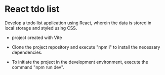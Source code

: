 
# React tdo list

 Develop a todo list application using React, wherein the data is stored in local storage and styled using CSS.

- project created with Vite

- Clone the project repository and execute "npm i" to install the necessary dependencies.

- To initiate the project in the development environment, execute the command "npm run dev".


